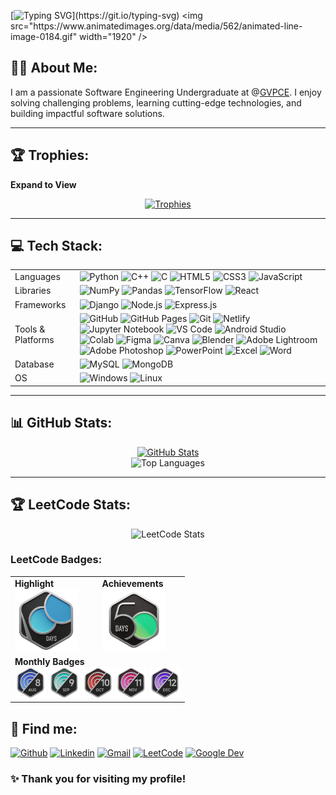 [![Typing SVG](https://readme-typing-svg.herokuapp.com?font=Fira+Code&weight=700&size=35&duration=2000&pause=100&center=true&width=1000&lines=Welcome+to+My+Profile!)](https://git.io/typing-svg)  
<img src="https://www.animatedimages.org/data/media/562/animated-line-image-0184.gif" width="1920" />

## 👨‍💻 About Me:
I am a passionate Software Engineering Undergraduate at  @[GVPCE](https://gvpce.ac.in/). I enjoy solving challenging problems, learning cutting-edge technologies, and building impactful software solutions.

---

## 🏆 Trophies:
  <summary><strong>Expand to View</strong></summary>
  <p align="center">
    <a href="https://github.com/ryo-ma/github-profile-trophy">
      <img src="https://github-profile-trophy.vercel.app/?username=gunjesh843&theme=discord" alt="Trophies" />
    </a>
  </p>

---

## 💻 Tech Stack:
<table border="0" class="skills_table">
                        <tr>
                          <td>Languages</td>
                          <td>
                            <img src="https://img.shields.io/badge/Python-FFD43B?style=flat&logo=python&logoColor=blue" alt="Python">
                            <img src="https://img.shields.io/badge/C%2B%2B-00599C?style=flat&logo=c%2B%2B&logoColor=white" alt="C++">
                            <img src="https://img.shields.io/badge/C-00599C?style=flat&logo=c&logoColor=white" alt="C">
                            <img src="https://img.shields.io/badge/HTML5-E34F26?style=flat&logo=html5&logoColor=white" alt="HTML5">
                            <img src="https://img.shields.io/badge/CSS3-1572B6?style=flat&logo=css3&logoColor=white" alt="CSS3">
                            <img src="https://img.shields.io/badge/JavaScript-323330?style=flat&logo=javascript&logoColor=F7DF1E" alt="JavaScript">
                          </td>
                        </tr>
                        <tr>
                          <td>Libraries</td>
                          <td>
                            <img src="https://img.shields.io/badge/numpy-%23013243.svg?style=flat&logo=numpy&logoColor=white" alt="NumPy">
                            <img src="https://img.shields.io/badge/pandas-%23150458.svg?style=flat&logo=pandas&logoColor=white" alt="Pandas">
                            <img src="https://img.shields.io/badge/TensorFlow-%23FF6F00.svg?style=flat&logo=TensorFlow&logoColor=white" alt="TensorFlow">
                            <img src="https://img.shields.io/badge/React-%2320232a.svg?style=flat&logo=React&logoColor=%2361DAFB" alt="React">
                          </td>
                        </tr>
                        <tr>
                          <td>Frameworks</td>
                          <td>
                            <img src="https://img.shields.io/badge/Django-092E20?style=flat&logo=django&logoColor=white" alt="Django">
                            <img src="https://img.shields.io/badge/Node.js-43853D?style=flat&logo=node.js&logoColor=white" alt="Node.js">
                            <img src="https://img.shields.io/badge/Express.js-000000?style=flat&logo=express&logoColor=white" alt="Express.js">
                          </td>
                        <tr>
                          <td>Tools & Platforms</td>
                          <td>
                            <img src="https://img.shields.io/badge/GitHub-7700ff?style=flat&logo=github&logoColor=white" alt="GitHub">
                            <img src="https://img.shields.io/badge/GitHub%20Pages-121013?style=flat&logo=github&logoColor=white" alt="GitHub Pages">
                            <img src="https://img.shields.io/badge/Git-%23F05033.svg?style=flat&logo=git&logoColor=white" alt="Git">
                            <img src="https://img.shields.io/badge/Netlify-%2300C7B7.svg?style=flat&logo=netlify&logoColor=000000" alt="Netlify">
                            <img src="https://img.shields.io/badge/Jupyter-0e1726?style=flat&logo=jupyter&logoColor=#f2770e" alt="Jupyter Notebook">
                            <img src="https://img.shields.io/badge/Visual_Studio_Code-0078D4?style=flat&logo=visual%20studio%20code&logoColor=white" alt="VS Code">
                            <img src="https://img.shields.io/badge/Android%20Studio-3DDC84?style=flat&logo=android-studio&logoColor=white" alt="Android Studio">
                            <img src="https://img.shields.io/badge/Colab-2c2e35?style=flat&logo=googlecolab&color=525252" alt="Colab">
                            <img src="https://img.shields.io/badge/Figma-2c2e35?style=flat&logo=figma&logoColor=white" alt="Figma">
                            <img src="https://img.shields.io/badge/Canva-%2300C4CC.svg?&style=flat&logo=Canva&logoColor=white" alt="Canva">
                            <img src="https://img.shields.io/badge/blender-%23F5792A.svg?style=flat&logo=blender&logoColor=white" alt="Blender">
                            <img src="https://img.shields.io/badge/Adobe%20Lightroom-31A8FF?style=flat&logo=Adobe%20Lightroom&logoColor=black" alt="Adobe Lightroom">
                            <img src="https://img.shields.io/badge/Adobe%20Photoshop-31A8FF?style=flat&logo=Adobe%20Photoshop&logoColor=black" alt="Adobe Photoshop">
                            <img src="https://img.shields.io/badge/Microsoft_PowerPoint-B7472A?style=flat&logo=microsoft-powerpoint&logoColor=white" alt="PowerPoint">
                            <img src="https://img.shields.io/badge/Microsoft_Excel-217346?style=flat&logo=microsoft-excel&logoColor=white" alt="Excel">
                            <img src="https://img.shields.io/badge/Microsoft_Word-2B579A?style=flat&logo=microsoft-word&logoColor=white" alt="Word">
                          </td>
                        </tr>
                        <tr>
                          <td>Database</td>
                          <td>
                            <img src="https://img.shields.io/badge/MySQL-005C84?style=flat&logo=mysql&logoColor=white" alt="MySQL">
                            <img src="https://img.shields.io/badge/MongoDB-%234ea94b.svg?style=flat&logo=mongodb&logoColor=white" alt="MongoDB">
                          </td>
                        </tr>
                        <tr>
                          <td>OS</td>
                          <td>
                            <img src="https://img.shields.io/badge/Windows-0078D6?style=flat&logo=Microsoft&logoColor=white" alt="Windows">
                            <img src="https://img.shields.io/badge/Linux-2B579A?style=flat&logo=Microsoft&logoColor=white" alt="Linux">
                          </td>
                        </tr>
                      </table>

---

## 📊 GitHub Stats:
<div align="center">
  <a href="https://git.io/awesome-stats-card">
    <img src="https://awesome-github-stats.azurewebsites.net/user-stats/gunjesh843?cardType=github&theme=midnight-purple" alt="GitHub Stats" />
  </a>
  <br>
  <img src="https://github-readme-stats.vercel.app/api/top-langs/?username=gunjesh843&theme=midnight-purple&show_icons=true&hide_border=true&layout=compact" alt="Top Languages" />
</div>

---

## 🏆 LeetCode Stats:
<div align="center">
  <img src="https://leetcard.jacoblin.cool/gunjesh843?theme=radical&font=Fenix&ext=heatmap" alt="LeetCode Stats" />
</div>

### LeetCode Badges:
<table align="center">
  <tr>
    <td><strong>Highlight</strong><br><img src="2024-100.gif" alt="Highlight Badge" width="100" /></td>
    <td><strong>Achievements</strong><br><img src="2024-50.gif" alt="Achievements Badge" width="100" /></td>
  </tr>
  <tr>
    <td colspan="2"><strong>Monthly Badges</strong><br>
      <img src="2024-08.gif" width="50" />
      <img src="2024-09.gif" width="50" />
      <img src="2024-10.gif" width="50" />
      <img src="2024-11.gif" width="50" />
      <img src="2024-12.gif" width="50" />
    </td>
  </tr>
</table>

## 🤝 Find me:
[![Github](https://img.shields.io/badge/-Github-000?style=flat&logo=Github&logoColor=white)](https://github.com/gunjesh843)
[![Linkedin](https://img.shields.io/badge/-LinkedIn-blue?style=flat&logo=Linkedin&logoColor=white)](https://www.linkedin.com/in/gunjeshkumar)
[![Gmail](https://img.shields.io/badge/-Gmail-c14438?style=flat&logo=Gmail&logoColor=white)](mailto:gunjesh843@gmail.com)
[![LeetCode](https://img.shields.io/badge/-LeetCode-%23FFA116?style=flat&logo=leetcode&logoColor=black)](https://leetcode.com/u/gunjesh843/)
[![Google Dev](https://img.shields.io/badge/-Google%20Dev-%4285F4?style=flat&logo=google&logoColor=white)](https://developers.google.com/profile/u/gunjesh07)

### ✨ Thank you for visiting my profile!

